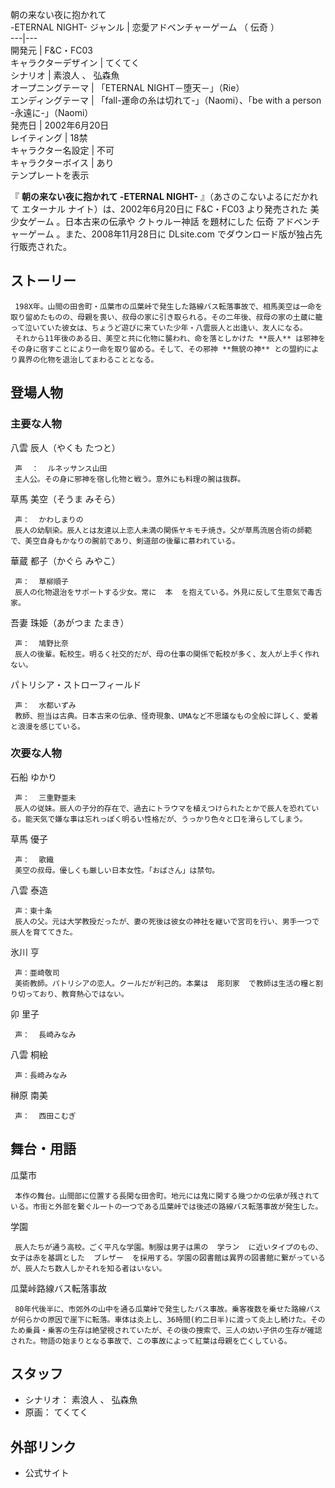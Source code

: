朝の来ない夜に抱かれて  
-ETERNAL NIGHT-  ジャンル  |  恋愛アドベンチャーゲーム  （  伝奇  ）   
---|---  
開発元  |  F&C・FC03   
キャラクターデザイン  |  てくてく   
シナリオ  |  素浪人  、  弘森魚   
オープニングテーマ  |  「ETERNAL NIGHT－堕天－」（Rie）   
エンディングテーマ  |  「fall-運命の糸は切れて-」（Naomi）、「be with a person -永遠に-」（Naomi）   
発売日  |  2002年6月20日   
レイティング  |  18禁   
キャラクター名設定  |  不可   
キャラクターボイス  |  あり   
テンプレートを表示  
  
『 **朝の来ない夜に抱かれて -ETERNAL NIGHT-** 』（あさのこないよるにだかれて エターナル ナイト）は、2002年6月20日に
F&C・FC03  より発売された  美少女ゲーム  。日本古来の伝承や  クトゥルー神話  を題材にした  伝奇  アドベンチャーゲーム
。また、2008年11月28日に  DLsite.com  でダウンロード版が独占先行販売された。

##  ストーリー



     198X年。山間の田舎町・瓜葉市の瓜葉峠で発生した路線バス転落事故で、相馬美空は一命を取り留めたものの、母親を喪い、叔母の家に引き取られる。その二年後、叔母の家の土蔵に籠って泣いていた彼女は、ちょうど遊びに来ていた少年・八雲辰人と出逢い、友人になる。 
     それから11年後のある日、美空と共に化物に襲われ、命を落としかけた **辰人** は邪神をその身に宿すことにより一命を取り留める。そして、その邪神 **無貌の神** との盟約により異界の化物を退治してまわることとなる。 

##  登場人物



###  主要な人物



八雲 辰人（やくも たつと）

     声  ：  ルネッサンス山田 
     主人公。その身に邪神を宿し化物と戦う。意外にも料理の腕は抜群。 

草馬 美空（そうま みそら）

     声：  かわしまりの 
     辰人の幼馴染。辰人とは友達以上恋人未満の関係ヤキモチ焼き。父が草馬流居合術の師範で、美空自身もかなりの腕前であり、剣道部の後輩に慕われている。 

華蔵 都子（かぐら みやこ）

     声：  草柳順子 
     辰人の化物退治をサポートする少女。常に  本  を抱えている。外見に反して生意気で毒舌家。 

吾妻 珠姫（あがつま たまき）

     声：  鳩野比奈 
     辰人の後輩。転校生。明るく社交的だが、母の仕事の関係で転校が多く、友人が上手く作れない。 

パトリシア・ストローフィールド

     声：  水都いずみ 
     教師、担当は古典。日本古来の伝承、怪奇現象、UMAなど不思議なもの全般に詳しく、愛着と浪漫を感じている。 

###  次要な人物



石船 ゆかり

     声：  三重野亜未 
     辰人の従妹。辰人の子分的存在で、過去にトラウマを植えつけられたとかで辰人を恐れている。能天気で嫌な事は忘れっぽく明るい性格だが、うっかり色々と口を滑らしてしまう。 

草馬 優子

     声：  歌織 
     美空の叔母。優しくも厳しい日本女性。「おばさん」は禁句。 

八雲 泰造

     声：東十条 
     辰人の父。元は大学教授だったが、妻の死後は彼女の神社を継いで宮司を行い、男手一つで辰人を育ててきた。 

氷川 亨

     声：亜崎敬司 
     美術教師。パトリシアの恋人。クールだが利己的。本業は  彫刻家  で教師は生活の糧と割り切っており、教育熱心ではない。 

卯 里子

     声：  長崎みなみ 

八雲 桐絵

     声：長崎みなみ 

榊原 南美

     声：  西田こむぎ 

##  舞台・用語



瓜葉市

     本作の舞台。山間部に位置する長閑な田舎町。地元には鬼に関する幾つかの伝承が残されている。市街と外部を繋ぐルートの一つである瓜葉峠では後述の路線バス転落事故が発生した。 
学園

     辰人たちが通う高校。ごく平凡な学園。制服は男子は黒の  学ラン  に近いタイプのもの、女子は赤を基調とした  ブレザー  を採用する。学園の図書館は異界の図書館に繋がっているが、辰人たち数人しかそれを知る者はいない。 
瓜葉峠路線バス転落事故

     80年代後半に、市郊外の山中を通る瓜葉峠で発生したバス事故。乗客複数を乗せた路線バスが何らかの原因で崖下に転落。車体は炎上し、36時間(約二日半)に渡って炎上し続けた。そのため乗員・乗客の生存は絶望視されていたが、その後の捜索で、三人の幼い子供の生存が確認された。物語の始まりとなる事故で、この事故によって紅葉は母親を亡くしている。 

##  スタッフ



  * シナリオ：  素浪人  、  弘森魚 
  * 原画：  てくてく 

##  外部リンク



  * 公式サイト 

